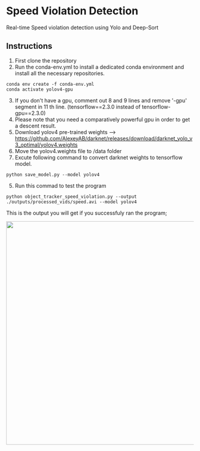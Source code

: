 # Speed Violation Detection
Real-time Speed violation detection using Yolo and Deep-Sort
## Instructions
1. First clone the repository
2. Run the conda-env.yml to install a dedicated conda environment and install all the necessary repositories.
```
conda env create -f conda-env.yml
conda activate yolov4-gpu
```
3. If you don't have a gpu, comment out 8 and 9 lines and remove '-gpu' segment in 11 th line. (tensorflow==2.3.0 instead of tensorflow-gpu==2.3.0)
4. Please note that you need a comparatively powerful gpu in order to get a descent result.
3. Download yolov4 pre-trained weights --> https://github.com/AlexeyAB/darknet/releases/download/darknet_yolo_v3_optimal/yolov4.weights 
4. Move the yolov4.weights file to /data folder
5. Excute following command to convert darknet weights to tensorflow model.
```
python save_model.py --model yolov4 
```
5. Run this commad to test the program
```
python object_tracker_speed_violation.py --output ./outputs/processed_vids/speed.avi --model yolov4
```


This is the output you will get if you successfuly ran the program;

<img src="output.gif" width="600" height="600"/>
